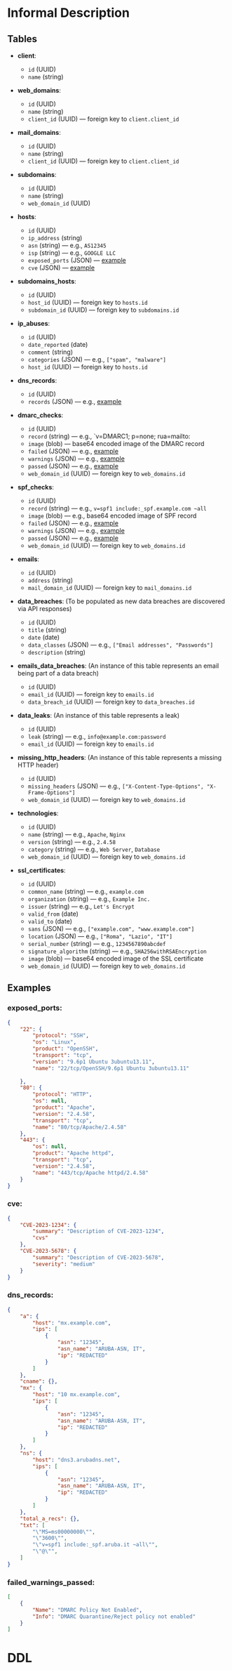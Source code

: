# Informal Description
## Tables

- **client**:
    - `id` (UUID)
    - `name` (string)

- **web_domains**:
    - `id` (UUID)
    - `name` (string)
    - `client_id` (UUID) — foreign key to `client.client_id`

- **mail_domains**:
    - `id` (UUID)
    - `name` (string)
    - `client_id` (UUID) — foreign key to `client.client_id`

- **subdomains**:
    - `id` (UUID)
    - `name` (string)
    - `web_domain_id` (UUID)

- **hosts**:
    - `id` (UUID)
    - `ip_address` (string)
    - `asn` (string) — e.g., `AS12345`
    - `isp` (string) — e.g., `GOOGLE LLC`
    - `exposed_ports` (JSON) — [example](#exposed_ports)
    - `cve` (JSON) — [example](#cve)

- **subdomains_hosts**:
    - `id` (UUID)
    - `host_id` (UUID) — foreign key to `hosts.id`
    - `subdomain_id` (UUID) — foreign key to `subdomains.id`

- **ip_abuses**:
    - `id` (UUID)
    - `date_reported` (date)
    - `comment` (string)
    - `categories` (JSON) — e.g., `["spam", "malware"]`
    - `host_id` (UUID) — foreign key to `hosts.id`

- **dns_records**:
    - `id` (UUID)
    - `records` (JSON) — e.g., [example](#dns_records)

- **dmarc_checks**:
    - `id` (UUID)
    - `record` (string) — e.g., `v=DMARC1; p=none; rua=mailto:
    - `image` (blob) — base64 encoded image of the DMARC record
    - `failed` (JSON) — e.g., [example](#failed_warnings_passed)
    - `warnings` (JSON) — e.g., [example](#failed_warnings_passed)
    - `passed` (JSON) — e.g., [example](#failed_warnings_passed)
    - `web_domain_id` (UUID) — foreign key to `web_domains.id`

- **spf_checks**:
    - `id` (UUID)
    - `record` (string) — e.g., `v=spf1 include:_spf.example.com ~all`
    - `image` (blob) — e.g., base64 encoded image of SPF record
    - `failed` (JSON) — e.g., [example](#failed_warnings_passed)
    - `warnings` (JSON) — e.g., [example](#failed_warnings_passed)
    - `passed` (JSON) — e.g., [example](#failed_warnings_passed)
    - `web_domain_id` (UUID) — foreign key to `web_domains.id`
 
- **emails**:
    - `id` (UUID)
    - `address` (string)
    - `mail_domain_id` (UUID) — foreign key to `mail_domains.id`

- **data_breaches**:
    (To be populated as new data breaches are discovered via API responses)
    - `id` (UUID)
    - `title` (string)
    - `date` (date)
    - `data_classes` (JSON) — e.g., `["Email addresses", "Passwords"]`
    - `description` (string)

- **emails_data_breaches**:
    (An instance of this table represents an email being part of a data breach)
    - `id` (UUID)
    - `email_id` (UUID) — foreign key to `emails.id`
    - `data_breach_id` (UUID) — foreign key to `data_breaches.id`

- **data_leaks**:
    (An instance of this table represents a leak)
    - `id` (UUID)
    - `leak` (string) — e.g., `info@example.com:password`
    - `email_id` (UUID) — foreign key to `emails.id`

- **missing_http_headers**:
    (An instance of this table represents a missing HTTP header)
    - `id` (UUID)
    - `missing_headers` (JSON) — e.g., `["X-Content-Type-Options", "X-Frame-Options"]`
    - `web_domain_id` (UUID) — foreign key to `web_domains.id`

- **technologies**:
    - `id` (UUID)
    - `name` (string) — e.g., `Apache`, `Nginx`
    - `version` (string) — e.g., `2.4.58`
    - `category` (string) — e.g., `Web Server`, `Database`
    - `web_domain_id` (UUID) — foreign key to `web_domains.id`

- **ssl_certificates**:
    - `id` (UUID)
    - `common_name` (string) — e.g., `example.com`
    - `organization` (string) — e.g., `Example Inc.`
    - `issuer` (string) — e.g., `Let's Encrypt`
    - `valid_from` (date)
    - `valid_to` (date)
    - `sans` (JSON) — e.g., `["example.com", "www.example.com"]`
    - `location` (JSON) — e.g., `["Roma", "Lazio", "IT"]`
    - `serial_number` (string) — e.g., `1234567890abcdef`
    - `signature_algorithm` (string) — e.g., `SHA256withRSAEncryption`
    - `image` (blob) — base64 encoded image of the SSL certificate
    - `web_domain_id` (UUID) — foreign key to `web_domains.id`


## Examples
### exposed_ports: 
```JSON
{
    "22": {
        "protocol": "SSH",
        "os": "Linux",
        "product": "OpenSSH",
        "transport": "tcp",
        "version": "9.6p1 Ubuntu 3ubuntu13.11",
        "name": "22/tcp/OpenSSH/9.6p1 Ubuntu 3ubuntu13.11"
        
    },
    "80": {
        "protocol": "HTTP",
        "os": null,
        "product": "Apache",
        "version": "2.4.58",
        "transport": "tcp",
        "name": "80/tcp/Apache/2.4.58"
    },
    "443": {
        "os": null,
        "product": "Apache httpd",
        "transport": "tcp",
        "version": "2.4.58",
        "name": "443/tcp/Apache httpd/2.4.58"
    }
}
```

### cve: 
```JSON
{
    "CVE-2023-1234": {
        "summary": "Description of CVE-2023-1234",
        "cvs"
    },
    "CVE-2023-5678": {
        "summary": "Description of CVE-2023-5678",
        "severity": "medium"
    }
}
```

### dns_records: 
```JSON
{
    "a": {
        "host": "mx.example.com",
        "ips": [
            {
                "asn": "12345",
                "asn_name": "ARUBA-ASN, IT",
                "ip": "REDACTED"
            }
        ]
    },
    "cname": {},
    "mx": {
        "host": "10 mx.example.com",
        "ips": [
            {
                "asn": "12345",
                "asn_name": "ARUBA-ASN, IT",
                "ip": "REDACTED"
            }
        ]
    },
    "ns": {
        "host": "dns3.arubadns.net",
        "ips": [
            {
                "asn": "12345",
                "asn_name": "ARUBA-ASN, IT",
                "ip": "REDACTED"
            }
        ]
    },
    "total_a_recs": {},
    "txt": [
        "\"MS=ms00000000\"",
        "\"3600\"",
        "\"v=spf1 include:_spf.aruba.it ~all\"",
        "\"@\"",
    ]
}
```

### failed_warnings_passed:
```JSON
[
    {
        "Name": "DMARC Policy Not Enabled",
        "Info": "DMARC Quarantine/Reject policy not enabled"
    }
]
```

# DDL